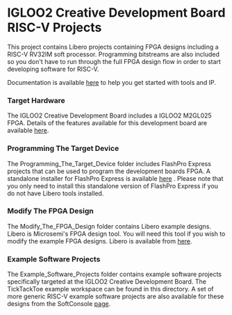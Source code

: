# IGLOO2 Creative Development Board RISC-V Projects
This project contains Libero projects containing FPGA designs including a RISC-V RV32IM soft processor. Programming bitstreams are also included so you don't have to run through the full FPGA design flow in order to start developing software for RISC-V.

Documentation is available [here](https://github.com/RISCV-on-Microsemi-FPGA/Documentation) to help you get started with tools and IP.

### Target Hardware
The IGLOO2 Creative Development Board includes a IGLOO2 M2GL025 FPGA. Details of the features available for this development board are available [here](https://www.microsemi.com/products/fpga-soc/design-resources/dev-kits/smartfusion2/future-creative-board).

### Programming The Target Device
The Programming_The_Target_Device folder includes FlashPro Express projects that can be used to program the development boards FPGA. A standalone installer for FlashPro Express is available [here](https://www.microsemi.com/products/fpga-soc/design-resources/programming/flashpro#software) . Please note that you only need to install this standalone version of FlashPro Express if you do not have Libero tools installed.

### Modify The FPGA Design 
The Modify_The_FPGA_Design folder contains Libero example designs. Libero is Microsemi's FPGA design tool. You will need this tool if you wish to modify the example FPGA designs. Libero is available from [here](https://www.microsemi.com/products/fpga-soc/design-resources/design-software/libero-soc#downloads).

### Example Software Projects
The Example_Software_Projects folder contains example software projects specifically targeted at the IGLOO2 Creative Development Board. The TickTackToe example workspace can be found in this directory.
A set of more generic RISC-V example software projects are also available for these designs from the SoftConsole [page](https://github.com/RISCV-on-Microsemi-FPGA/SoftConsole). 
